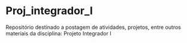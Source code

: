 # Proj_integrador_I
Repositório destinado a postagem de atividades, projetos, entre outros materiais da disciplina: Projeto Integrador I
